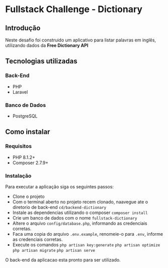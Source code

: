 # Fullstack Challenge - Dictionary

## Introdução

Neste desafio foi construido um aplicativo para listar palavras em inglês, utilizando dados da **Free Dictionary API**

## Tecnologias utilizadas

### Back-End

- PHP
- Laravel

### Banco de Dados

- PostgreSQL

## Como instalar

### Requisitos

- PHP 8.1.2+
- Composer 2.7.9+

### Instalação

Para executar a aplicação siga os seguintes passos:

- Clone o projeto
- Com o terminal aberto no projeto recem clonado, naavegue ate o diretorio de back-end
``cd/backend-dictionary``
- Instale as dependencias utilizando o composer
``composer install``
- Crie um banco de dados com o nome ```fullstack-dictionary```
- Altere o arquivo ```config/database.php```, informando as credenciais corretas.
- Faca uma copia do arquivo ```.env.example```, renomeie-o para ```.env```, informe
as credenciais corretas.
- Execute os comandos
    ```php artisan key:generate```
    ```php artisan optimize```
    ```php artisan migrate```
    ```php artisan serve```

O back-end da aplicacao esta pronto para ser utilizado.
